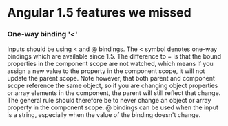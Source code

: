 # Angular 1.5 features we missed

### One-way binding '<'

Inputs should be using < and @ bindings. The < symbol denotes one-way bindings which are available since 1.5. 
The difference to = is that the bound properties in the component scope are not watched, which means if you assign a new value to the property in the component scope, it will not update the parent scope. 
Note however, that both parent and component scope reference the same object, so if you are changing object properties or array elements in the component, the parent will still reflect that change. 
The general rule should therefore be to never change an object or array property in the component scope. @ bindings can be used when the input is a string, especially when the value of the binding doesn't change.

